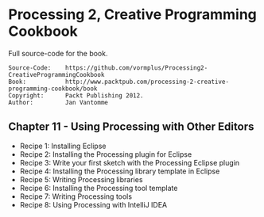# Processing 2, Creative Programming Cookbook

Full source-code for the book.

	Source-Code:    https://github.com/vormplus/Processing2-CreativeProgrammingCookbook
    Book:           http://www.packtpub.com/processing-2-creative-programming-cookbook/book
    Copyright:      Packt Publishing 2012.
	Author:         Jan Vantomme

## Chapter 11 - Using Processing with Other Editors

- Recipe 1: Installing Eclipse
- Recipe 2: Installing the Processing plugin for Eclipse
- Recipe 3: Write your first sketch with the Processing Eclipse plugin
- Recipe 4: Installing the Processing library template in Eclipse
- Recipe 5: Writing Processing libraries
- Recipe 6: Installing the Processing tool template
- Recipe 7: Writing Processing tools
- Recipe 8: Using Processing with IntelliJ IDEA
